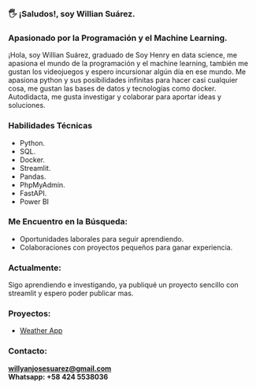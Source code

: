 ### :raised_hand_with_fingers_splayed: ¡Saludos!, soy Willian Suárez.
### Apasionado por la Programación y el Machine Learning.
<!--
**willyansuarez/willyansuarez** is a ✨ _special_ ✨ repository because its `README.md` (this file) appears on your GitHub profile.

Here are some ideas to get you started:

- 🔭 I’m currently working on ...
- 🌱 I’m currently learning ...
- 👯 I’m looking to collaborate on ...
- 🤔 I’m looking for help with ...
- 💬 Ask me about ...
- 📫 How to reach me: ...
- 😄 Pronouns: ...
- ⚡ Fun fact: ...
-->
¡Hola, soy Willian Suárez, graduado de Soy Henry en data science, me apasiona el mundo de la programación y el machine learning, también me gustan los videojuegos y espero incursionar algún día en ese mundo.
Me apasiona python y sus posibilidades infinitas para hacer casi cualquier cosa, me gustan las bases de datos y tecnologías como docker.
Autodidacta, me gusta investigar y colaborar para aportar ideas y soluciones.

### Habilidades Técnicas
* Python.
* SQL.
* Docker.
* Streamlit.
* Pandas.
* PhpMyAdmin.
* FastAPI.
* Power BI

### Me Encuentro en la Búsqueda:

* Oportunidades laborales para seguir aprendiendo.
* Colaboraciones con proyectos pequeños para ganar experiencia.

### Actualmente:
Sigo aprendiendo e investigando, ya publiqué un proyecto sencillo con streamlit y espero poder publicar mas.

### Proyectos:

*  [Weather App](https://weatherforecastvzla.streamlit.app/)


### Contacto:

**willyanjosesuarez@gmail.com**  
**Whatsapp: +58 424 5538036**
